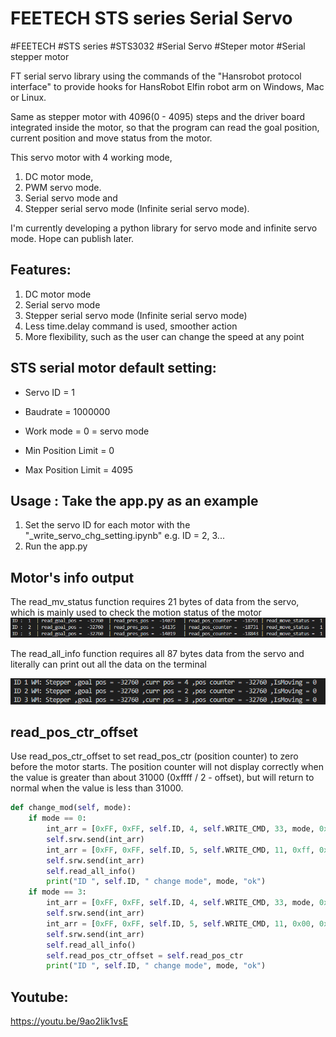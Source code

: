 # FEETECH STS series Serial Servo
#FEETECH #STS series #STS3032 #Serial Servo #Steper motor #Serial stepper motor

FT serial servo library using the commands of the "Hansrobot protocol interface" to provide hooks for HansRobot Elfin robot arm on Windows, Mac or Linux.

Same as stepper motor with 4096(0 - 4095) steps and the driver board integrated inside the motor, so that the program can read the goal position, current position and move status from the motor. 

This servo motor with 4 working mode, 
1. DC motor mode, 
2. PWM servo mode. 
3. Serial servo mode and 
4. Stepper serial servo mode (Infinite serial servo mode). 

I'm currently developing a python library for servo mode and infinite servo mode. Hope can publish later.

## Features:
1. DC motor mode
2. Serial servo mode
3. Stepper serial servo mode (Infinite serial servo mode)
4. Less time.delay command is used, smoother action
5. More flexibility, such as the user can change the speed at any point

## STS serial motor default setting:
- Servo ID = 1

- Baudrate = 1000000

- Work mode = 0 = servo mode

- Min Position Limit = 0

- Max Position Limit = 4095

## Usage : Take the app.py as an example
1. Set the servo ID for each motor with the "_write_servo_chg_setting.ipynb"
    e.g. ID = 2, 3...
2. Run the app.py

## Motor's info output
The read_mv_status function requires 21 bytes of data from the servo, which is mainly used to check the motion status of the motor
![](reference/_output_example/read_mv_status.png)

The read_all_info function requires all 87 bytes data from the servo and literally can print out all the data on the terminal

![](reference/_output_example/read_all_info.png)

## read_pos_ctr_offset
Use read_pos_ctr_offset to set read_pos_ctr (position counter) to zero before the motor starts. The position counter will not display correctly when the value is greater than about 31000 (0xffff / 2 - offset), but will return to normal when the value is less than 31000.
```python
def change_mod(self, mode):
    if mode == 0:
        int_arr = [0xFF, 0xFF, self.ID, 4, self.WRITE_CMD, 33, mode, 0x00]
        self.srw.send(int_arr)
        int_arr = [0xFF, 0xFF, self.ID, 5, self.WRITE_CMD, 11, 0xff, 0xf, 0x00]
        self.srw.send(int_arr)
        self.read_all_info()
        print("ID ", self.ID, " change mode", mode, "ok")
    if mode == 3:
        int_arr = [0xFF, 0xFF, self.ID, 4, self.WRITE_CMD, 33, mode, 0x00]
        self.srw.send(int_arr)
        int_arr = [0xFF, 0xFF, self.ID, 5, self.WRITE_CMD, 11, 0x00, 0x00, 0x00]
        self.srw.send(int_arr)
        self.read_all_info()
        self.read_pos_ctr_offset = self.read_pos_ctr
        print("ID ", self.ID, " change mode", mode, "ok")
```
## Youtube:
https://youtu.be/9ao2Iik1vsE